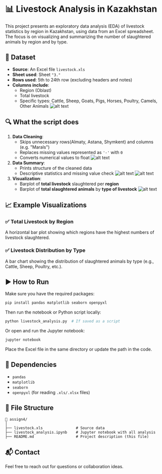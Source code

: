 
# 📊 Livestock Analysis in Kazakhstan

This project presents an exploratory data analysis (EDA) of livestock statistics by region in Kazakhstan, using data from an Excel spreadsheet. The focus is on visualizing and summarizing the number of slaughtered animals by region and by type.

## 📁 Dataset

- **Source**: An Excel file `livestock.xls`
- **Sheet used**: Sheet `"3."`
- **Rows used**: 5th to 24th row (excluding headers and notes)
- **Columns include**:
  - Region (Oblast)
  - Total livestock
  - Specific types: Cattle, Sheep, Goats, Pigs, Horses, Poultry, Camels, Other Animals
![alt text](image-1.png)

## 🔍 What the script does

1. **Data Cleaning**:
   - Skips unnecessary rows(Almaty, Astana, Shymkent) and columns (e.g. "Marals")
   - Replaces missing values represented as `'-'` with `0`
   - Converts numerical values to float
   ![alt text](image-2.png)
2. **Data Summary**:
   - Prints structure of the cleaned data
   - Descriptive statistics and missing value check
   ![alt text](image-4.png)
   ![alt text](image-5.png)
3. **Visualization**:
   - Barplot of **total livestock** slaughtered per **region**
   - Barplot of **total slaughtered animals** by **type of livestock**
![alt text](image-3.png)
## 📈 Example Visualizations

### ✅ Total Livestock by Region
A horizontal bar plot showing which regions have the highest numbers of livestock slaughtered.

### ✅ Livestock Distribution by Type
A bar chart showing the distribution of slaughtered animals by type (e.g., Cattle, Sheep, Poultry, etc.).

## ▶️ How to Run

Make sure you have the required packages:

```bash
pip install pandas matplotlib seaborn openpyxl
```

Then run the notebook or Python script locally:

```python
python livestock_analysis.py  # If saved as a script
```

Or open and run the Jupyter notebook:

```bash
jupyter notebook
```

Place the Excel file in the same directory or update the path in the code.

## 📌 Dependencies

- `pandas`
- `matplotlib`
- `seaborn`
- `openpyxl` (for reading `.xls/.xlsx` files)

## 📂 File Structure

```
📁 assign4/
│
├── livestock.xls               # Source data
├── livestock_analysis.ipynb    # Jupyter notebook with all analysis
├── README.md                   # Project description (this file)
```

## 📬 Contact

Feel free to reach out for questions or collaboration ideas.
